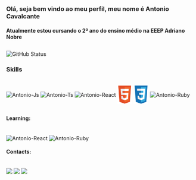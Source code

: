 ### Olá, seja bem vindo ao meu perfil, meu nome é Antonio Cavalcante <br>  
#### Atualmente estou cursando o 2º ano do ensino médio na EEEP Adriano Nobre

##

![GitHub Status](https://github-readme-stats.vercel.app/api?username=AntonioCavalcante00&show_icons=true&theme=transparent)

### Skills
<div style="display: inline_block"><br>
  <img align="center" alt="Antonio-Js" height="50" width="40" src="https://cdn.jsdelivr.net/gh/devicons/devicon/icons/javascript/javascript-original.svg">
  <img align="center" alt="Antonio-Ts" height="50" width="40" src="https://cdn.jsdelivr.net/gh/devicons/devicon/icons/typescript/typescript-original.svg">
  <img align="center" alt="Antonio-React" height="50" width="40" src="https://cdn.jsdelivr.net/gh/devicons/devicon/icons/react/react-original-wordmark.svg">
  <img align="center" alt="Antonio-HTML" height="50" width="40" src="https://raw.githubusercontent.com/devicons/devicon/master/icons/html5/html5-original.svg">
  <img align="center" alt="Antonio-CSS" height="50" width="40" src="https://raw.githubusercontent.com/devicons/devicon/master/icons/css3/css3-original.svg">
  <img align="center" alt="Antonio-Ruby" height="50" width="40" src="https://cdn.jsdelivr.net/gh/devicons/devicon/icons/ruby/ruby-original.svg">
</div>

##

#### Learning:
<div style="display: inline_block"><br>
 <img align="center" alt="Antonio-React" height="50" width="40" src="https://cdn.jsdelivr.net/gh/devicons/devicon/icons/react/react-original-wordmark.svg">
 <img align="center" alt="Antonio-Ruby" height="50" width="40" src="https://cdn.jsdelivr.net/gh/devicons/devicon/icons/ruby/ruby-original.svg">
</div>


#### Contacts:
<br>
<div> 
  <a href="https://www.instagram.com/antonyo.neto.504/" target="_blank"><img src="https://img.shields.io/badge/-Instagram-%23E4405F?style=for-the-badge&logo=instagram&logoColor=white" target="_blank"></a>
  <a href = "antoniocavalcante0507@gmail.com"><img src="https://img.shields.io/badge/-Gmail-%23333?style=for-the-badge&logo=gmail&logoColor=white" target="_blank"></a>
  <a href="https://www.linkedin.com/in/antonio-cavalcante-b3bb15250" target="_blank"><img src="https://img.shields.io/badge/-LinkedIn-%230077B5?style=for-the-badge&logo=linkedin&logoColor=white" target="_blank"></a> 
  
</div>
